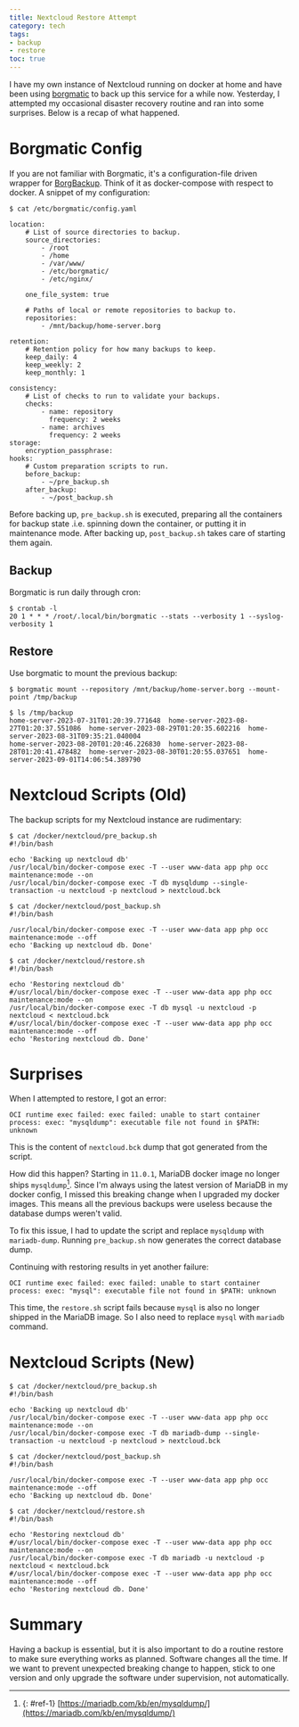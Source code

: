 ```yaml
---
title: Nextcloud Restore Attempt
category: tech
tags:
- backup
- restore
toc: true
---
```


I have my own instance of Nextcloud running on docker at home and have been using [borgmatic](https://torsion.org/borgmatic/) to back up this service for a while now. Yesterday, I attempted my occasional disaster recovery routine and ran into some surprises. Below is a recap of what happened.

# Borgmatic Config
If you are not familiar with Borgmatic, it's a configuration-file driven wrapper for [BorgBackup](https://www.borgbackup.org/). Think of it as docker-compose with respect to docker. A snippet of my configuration:

```
$ cat /etc/borgmatic/config.yaml

location:
    # List of source directories to backup.
    source_directories:
        - /root
        - /home
        - /var/www/
        - /etc/borgmatic/
        - /etc/nginx/

    one_file_system: true

    # Paths of local or remote repositories to backup to.
    repositories:
        - /mnt/backup/home-server.borg

retention:
    # Retention policy for how many backups to keep.
    keep_daily: 4
    keep_weekly: 2
    keep_monthly: 1

consistency:
    # List of checks to run to validate your backups.
    checks:
        - name: repository
          frequency: 2 weeks
        - name: archives
          frequency: 2 weeks
storage:
    encryption_passphrase:
hooks:
    # Custom preparation scripts to run.
    before_backup:
        - ~/pre_backup.sh
    after_backup:
        - ~/post_backup.sh
```

Before backing up, `pre_backup.sh` is executed, preparing all the containers for backup state .i.e. spinning down the container, or putting it in maintenance mode. After backing up, `post_backup.sh` takes care of starting them again.

## Backup
Borgmatic is run daily through cron:
```
$ crontab -l
20 1 * * * /root/.local/bin/borgmatic --stats --verbosity 1 --syslog-verbosity 1
```

## Restore
Use borgmatic to mount the previous backup:
```
$ borgmatic mount --repository /mnt/backup/home-server.borg --mount-point /tmp/backup

$ ls /tmp/backup
home-server-2023-07-31T01:20:39.771648  home-server-2023-08-27T01:20:37.551086  home-server-2023-08-29T01:20:35.602216  home-server-2023-08-31T09:35:21.040004
home-server-2023-08-20T01:20:46.226830  home-server-2023-08-28T01:20:41.478482  home-server-2023-08-30T01:20:55.037651  home-server-2023-09-01T14:06:54.389790
```

# Nextcloud Scripts (Old)
The backup scripts for my Nextcloud instance are rudimentary:
```
$ cat /docker/nextcloud/pre_backup.sh
#!/bin/bash

echo 'Backing up nextcloud db'
/usr/local/bin/docker-compose exec -T --user www-data app php occ maintenance:mode --on
/usr/local/bin/docker-compose exec -T db mysqldump --single-transaction -u nextcloud -p nextcloud > nextcloud.bck

$ cat /docker/nextcloud/post_backup.sh
#!/bin/bash

/usr/local/bin/docker-compose exec -T --user www-data app php occ maintenance:mode --off
echo 'Backing up nextcloud db. Done'

$ cat /docker/nextcloud/restore.sh
#!/bin/bash

echo 'Restoring nextcloud db'
#/usr/local/bin/docker-compose exec -T --user www-data app php occ maintenance:mode --on
/usr/local/bin/docker-compose exec -T db mysql -u nextcloud -p nextcloud < nextcloud.bck
#/usr/local/bin/docker-compose exec -T --user www-data app php occ maintenance:mode --off
echo 'Restoring nextcloud db. Done'
``` 

# Surprises

When I attempted to restore, I got an error:
```
OCI runtime exec failed: exec failed: unable to start container process: exec: "mysqldump": executable file not found in $PATH: unknown
```
This is the content of `nextcloud.bck` dump that got generated from the script.

How did this happen? Starting in `11.0.1`, MariaDB docker image no longer ships `mysqldump`[<sup>1</sup>](#ref-1). Since I'm always using the latest version of MariaDB in my docker config, I missed this breaking change when I upgraded my docker images. This means all the previous backups were useless because the database dumps weren't valid.

To fix this issue, I had to update the script and replace `mysqldump` with `mariadb-dump`. Running `pre_backup.sh` now generates the correct database dump.

Continuing with restoring results in yet another failure:
```
OCI runtime exec failed: exec failed: unable to start container process: exec: "mysql": executable file not found in $PATH: unknown
```
This time, the `restore.sh` script fails because `mysql` is also no longer shipped in the MariaDB image. So I also need to replace `mysql` with `mariadb` command.

# Nextcloud Scripts (New)
```
$ cat /docker/nextcloud/pre_backup.sh
#!/bin/bash

echo 'Backing up nextcloud db'
/usr/local/bin/docker-compose exec -T --user www-data app php occ maintenance:mode --on
/usr/local/bin/docker-compose exec -T db mariadb-dump --single-transaction -u nextcloud -p nextcloud > nextcloud.bck

$ cat /docker/nextcloud/post_backup.sh
#!/bin/bash

/usr/local/bin/docker-compose exec -T --user www-data app php occ maintenance:mode --off
echo 'Backing up nextcloud db. Done'

$ cat /docker/nextcloud/restore.sh
#!/bin/bash

echo 'Restoring nextcloud db'
#/usr/local/bin/docker-compose exec -T --user www-data app php occ maintenance:mode --on
/usr/local/bin/docker-compose exec -T db mariadb -u nextcloud -p nextcloud < nextcloud.bck
#/usr/local/bin/docker-compose exec -T --user www-data app php occ maintenance:mode --off
echo 'Restoring nextcloud db. Done'
```

# Summary
Having a backup is essential, but it is also important to do a routine restore to make sure everything works as planned. Software changes all the time. If we want to prevent unexpected breaking change to happen, stick to one version and only upgrade the software under supervision, not automatically.

----
1. {: #ref-1} [https://mariadb.com/kb/en/mysqldump/](https://mariadb.com/kb/en/mysqldump/)